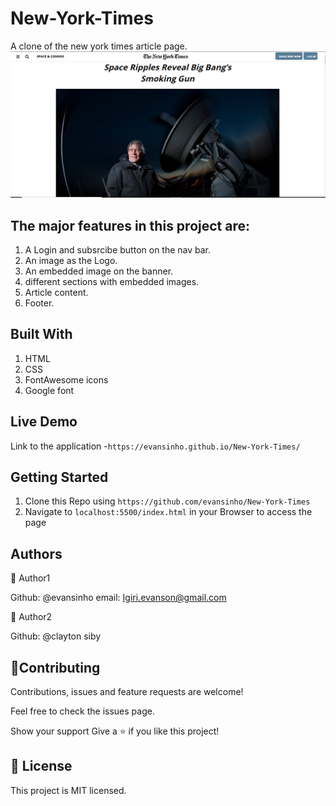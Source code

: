 # New-York-Times
A clone of the new york times article page.
![A Snapshot of the New York Times article page](/images/snapshot.PNG)

## The major features in this project are:

1.  A Login and subsrcibe button on the nav bar.
2.  An image as the Logo.
3.  An embedded image on the banner.
4.  different sections with embedded images.
5.  Article content. 
5.  Footer.

## Built With

1. HTML
2. CSS
3. FontAwesome icons
4. Google font

## Live Demo

Link to the application -`https://evansinho.github.io/New-York-Times/`

## Getting Started

1. Clone this Repo using `https://github.com/evansinho/New-York-Times`
2. Navigate to `localhost:5500/index.html` in your Browser to access the page

## Authors

👤 Author1

Github: @evansinho
email: Igiri.evanson@gmail.com

👤 Author2

Github: @clayton siby

## 🤝Contributing

Contributions, issues and feature requests are welcome!

Feel free to check the issues page.

Show your support
Give a ⭐️ if you like this project!

## 📝 License

This project is MIT licensed.